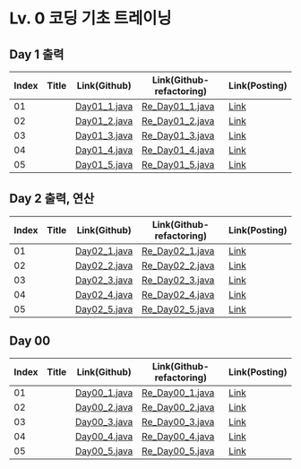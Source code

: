 # Lv. 0 코딩 기초 트레이닝

## Day 1 출력

| Index | Title | Link(Github) | Link(Github-refactoring) | Link(Posting) |
|----|----|----|----|----|
| 01 | []() | [Day01_1.java]() | [Re_Day01_1.java]() | [Link]() |
| 02 | []() | [Day01_2.java]() | [Re_Day01_2.java]() | [Link]() |
| 03 | []() | [Day01_3.java]() | [Re_Day01_3.java]() | [Link]() |
| 04 | []() | [Day01_4.java]() | [Re_Day01_4.java]() | [Link]() |
| 05 | []() | [Day01_5.java]() | [Re_Day01_5.java]() | [Link]() |

## Day 2 출력, 연산

| Index | Title | Link(Github) | Link(Github-refactoring) | Link(Posting) |
|----|----|----|----|----|
| 01 | []() | [Day02_1.java]() | [Re_Day02_1.java]() | [Link]() |
| 02 | []() | [Day02_2.java]() | [Re_Day02_2.java]() | [Link]() |
| 03 | []() | [Day02_3.java]() | [Re_Day02_3.java]() | [Link]() |
| 04 | []() | [Day02_4.java]() | [Re_Day02_4.java]() | [Link]() |
| 05 | []() | [Day02_5.java]() | [Re_Day02_5.java]() | [Link]() |

## Day 00

| Index | Title | Link(Github) | Link(Github-refactoring) | Link(Posting) |
|----|----|----|----|----|
| 01 | []() | [Day00_1.java]() | [Re_Day00_1.java]() | [Link]() |
| 02 | []() | [Day00_2.java]() | [Re_Day00_2.java]() | [Link]() |
| 03 | []() | [Day00_3.java]() | [Re_Day00_3.java]() | [Link]() |
| 04 | []() | [Day00_4.java]() | [Re_Day00_4.java]() | [Link]() |
| 05 | []() | [Day00_5.java]() | [Re_Day00_5.java]() | [Link]() |